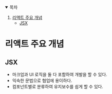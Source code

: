 <details open="open">
  <summary>목차</summary>
  <ol>
    <li>
      <a href="#리액트-주요-개념">리액트 주요 개념</a>
      <ul>
        <li><a href="#JSX">JSX</a></li>
      </ul>
    </li>
  </ol>
</details>

# 리액트 주요 개념

## JSX

- 마크업과 UI 로직을 둘 다 포함하여 개발을 할 수 있다.
- 익숙한 문법으로 협업에 용이하다.
- 컴포넌트별로 분류하여 유지보수를 쉽게 할 수 있다.
